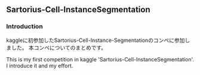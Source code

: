## Sartorius-Cell-InstanceSegmentation

### Introduction
kaggleに初参加したSartorius-Cell-Instance-Segmentationのコンペに参加しました。
本コンペについてのまとめです。

This is my first competition in kaggle 'Sartorius-Cell-InstanceSegmentation'.
I introduce it and my effort.
